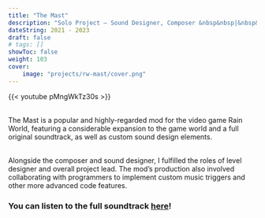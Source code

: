 ```yaml
---
title: "The Mast"
description: "Solo Project – Sound Designer, Composer &nbsp&nbsp|&nbsp&nbsp A highly-regarded mod for Rain World, featuring a complete original soundtrack."
dateString: 2021 - 2023
draft: false
# tags: []
showToc: false
weight: 103
cover:
    image: "projects/rw-mast/cover.png"
--- 
```

{{< youtube pMngWkTz30s >}}

<br>
The Mast is a popular and highly-regarded mod for the video game Rain World, featuring a considerable expansion to the game world and a full original soundtrack, as well as custom sound design elements.<br><br>

Alongside the composer and sound designer, I fulfilled the roles of level designer and overall project lead. The mod’s production also involved collaborating with programmers to implement custom music triggers and other more advanced code features.

### You can listen to the full soundtrack [here](https://www.youtube.com/watch?v=lHv_xCdEuKo)!